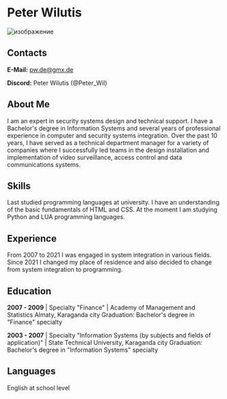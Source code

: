 # Peter Wilutis

![изображение](https://github.com/Peter-Wil/rsschool-cv/assets/173402610/b968f2b9-254d-455c-a07a-e188f099053d)

## Contacts
**E-Mail:** pw.de@gmx.de

**Discord:** Peter Wilutis (@Peter_Wil)

## About Me
I am an expert in security systems design and technical support. 
I have a Bachelor's degree in Information Systems and several years of professional experience in computer and security systems integration. 
Over the past 10 years, I have served as a technical department manager for a variety of companies where I successfully led teams in the design 
installation and implementation of video surveillance, access control and data communications systems.

## Skills
Last studied programming languages at university. 
I have an understanding of the basic fundamentals of HTML and CSS. At the moment I am studying Python and LUA programming languages.

## Experience
From 2007 to 2021 I was engaged in system integration in various fields. 
Since 2021 I changed my place of residence and also decided to change from system integration to programming. 

## Education
**2007 - 2009** | Specialty "Finance" | Academy of Management and Statistics Almaty, Karaganda city
Graduation: Bachelor's degree in "Finance" specialty

**2003 - 2007** | Specialty "Information Systems (by subjects and fields of application)" | State Technical University, Karaganda city
Graduation: Bachelor's degree in "Information Systems" specialty

## Languages
English at school level
